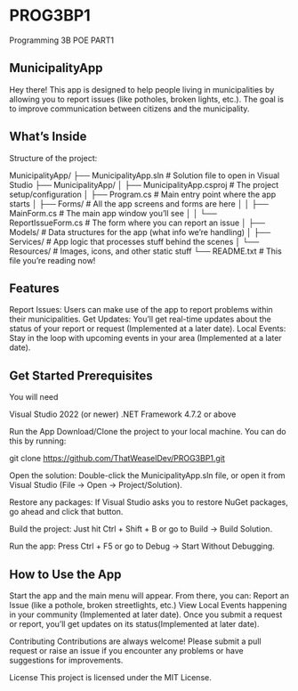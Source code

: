 # PROG3BP1
Programming 3B POE PART1



MunicipalityApp 
------------------------------------------------------------------------------------------------------------------------------------------------------------------------------
Hey there! 
This app is designed to help people living in municipalities by allowing you to report issues (like potholes, broken lights, etc.).
The goal is to improve communication between citizens and the municipality.

What’s Inside
------------------------------------------------------------------------------------------------------------------------------------------------------------------------------
Structure of  the project:

MunicipalityApp/
├── MunicipalityApp.sln       # Solution file to open in Visual Studio
├── MunicipalityApp/
│   ├── MunicipalityApp.csproj # The project setup/configuration
│   ├── Program.cs             # Main entry point where the app starts
│   ├── Forms/                 # All the app screens and forms are here
│   │   ├── MainForm.cs        # The main app window you’ll see
│   │   └── ReportIssueForm.cs # The form where you can report an issue
│   ├── Models/                # Data structures for the app (what info we’re handling)
│   ├── Services/              # App logic that processes stuff behind the scenes
│   └── Resources/             # Images, icons, and other static stuff
└── README.txt                 # This file you’re reading now!


Features 
------------------------------------------------------------------------------------------------------------------------------------------------------------------------------

Report Issues: Users can make use of the app to report problems within their municipalities.
Get Updates: You’ll get real-time updates about the status of your report or request (Implemented at a later date).
Local Events: Stay in the loop with upcoming events in your area (Implemented at a later date).


Get Started
Prerequisites
------------------------------------------------------------------------------------------------------------------------------------------------------------------------------
You will need 

Visual Studio 2022 (or newer)
.NET Framework 4.7.2 or above

Run the App
Download/Clone the project to your local machine. You can do this by running:

git clone https://github.com/ThatWeaselDev/PROG3BP1.git

Open the solution: Double-click the MunicipalityApp.sln file, or open it from Visual Studio (File -> Open -> Project/Solution).

Restore any packages: If Visual Studio asks you to restore NuGet packages, go ahead and click that button.

Build the project: Just hit Ctrl + Shift + B or go to Build -> Build Solution.

Run the app: Press Ctrl + F5 or go to Debug -> Start Without Debugging.



How to Use the App
------------------------------------------------------------------------------------------------------------------------------------------------------------------------------
Start the app and the main menu will appear.
From there, you can:
Report an Issue (like a pothole, broken streetlights, etc.)
View Local Events happening in your community (Implemented at later date).
Once you submit a request or report, you’ll get updates on its status(Implemented at later date).


Contributing
Contributions are always welcome! Please submit a pull request or raise an issue if you encounter any problems or have suggestions for improvements.

License
This project is licensed under the MIT License.

